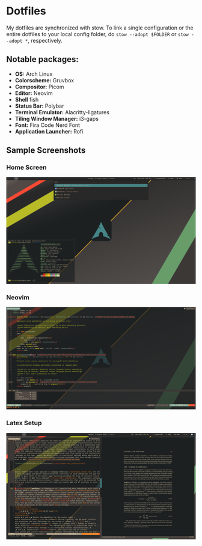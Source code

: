# Dotfiles

My dotfiles are synchronized with stow. To link a single configuration or the entire dotfiles to your local config folder, do ``stow --adopt $FOLDER`` or ``stow --adopt *``, respectively.

## Notable packages:
* **OS:** Arch Linux
* **Colorscheme:** Gruvbox
* **Compositor:** Picom
* **Editor:** Neovim
* **Shell** fish
* **Status Bar:** Polybar
* **Terminal Emulator:** Alacritty-ligatures
* **Tiling Window Manager:** i3-gaps
* **Font:** Fira Code Nerd Font
* **Application Launcher:** Rofi

## Sample Screenshots

### Home Screen
![System](./img/home.png)

### Neovim 
![Neovim](./img/nvim-python.png)

### Latex Setup
![Latex](./img/latex.png)

